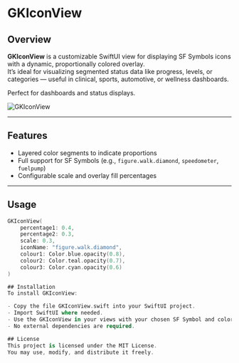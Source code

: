 # GKIconView

## Overview

**GKIconView** is a customizable SwiftUI view for displaying SF Symbols icons with a dynamic, proportionally colored overlay.  
It’s ideal for visualizing segmented status data like progress, levels, or categories — useful in clinical, sports, automotive, or wellness dashboards.

Perfect for dashboards and status displays.

![GKIconView](https://github.com/user-attachments/assets/6bf5a8f6-cec3-4706-bb08-b310b06dc11e)

---

## Features

- Layered color segments to indicate proportions
- Full support for SF Symbols (e.g., `figure.walk.diamond`, `speedometer`, `fuelpump`)
- Configurable scale and overlay fill percentages

---

## Usage

```swift
GKIconView(
    percentage1: 0.4,
    percentage2: 0.3,
    scale: 0.3,
    iconName: "figure.walk.diamond",
    colour1: Color.blue.opacity(0.8),
    colour2: Color.teal.opacity(0.7),
    colour3: Color.cyan.opacity(0.6)
)

## Installation
To install GKIconView:

- Copy the file GKIconView.swift into your SwiftUI project.
- Import SwiftUI where needed.
- Use the GKIconView in your views with your chosen SF Symbol and colors.
- No external dependencies are required.

## License
This project is licensed under the MIT License.
You may use, modify, and distribute it freely.
